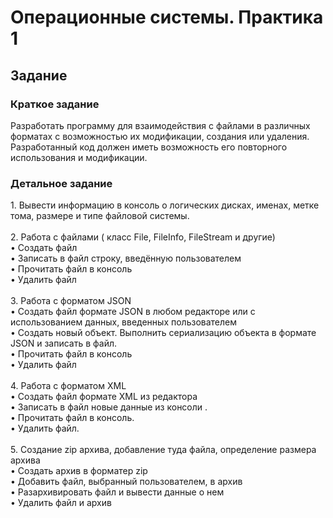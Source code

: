 <h1>Операционные системы. Практика 1</h1>
<h2>Задание</h2>
<h3>Краткое задание</h3>
Разработать программу для взаимодействия с файлами в различных форматах с возможностью их модификации, создания или удаления. Разработанный код должен иметь возможность его повторного использования и модификации.
<h3>Детальное задание</h3>
1. Вывести информацию в консоль о логических дисках, именах, метке тома, размере и типе файловой системы.</br>
</br>
2. Работа с файлами ( класс File, FileInfo, FileStream и другие)</br>
• Создать файл</br>
• Записать в файл строку, введённую пользователем</br>
• Прочитать файл в консоль</br>
• Удалить файл</br>
</br>
3. Работа с форматом JSON</br>
• Создать файл формате JSON в любом редакторе или с использованием данных, введенных пользователем</br>
• Создать новый объект. Выполнить сериализацию объекта в формате JSON и записать в файл.</br>
• Прочитать файл в консоль</br>
• Удалить файл</br>
</br>
4. Работа с форматом XML</br>
• Создать файл формате XML из редактора</br>
• Записать в файл новые данные из консоли .</br>
• Прочитать файл в консоль.</br>
• Удалить файл.</br>
</br>
5. Создание zip архива, добавление туда файла, определение размера архива</br>
• Создать архив в форматер zip</br>
• Добавить файл, выбранный пользователем, в архив</br>
• Разархивировать файл и вывести данные о нем</br>
• Удалить файл и архив</br>
